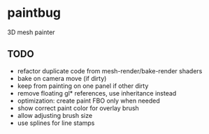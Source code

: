 paintbug
========

3D mesh painter

TODO
--------
* refactor duplicate code from mesh-render/bake-render shaders
* bake on camera move (if dirty)
* keep from painting on one panel if other dirty
* remove floating gl* references, use inheritance instead
* optimization: create paint FBO only when needed
* show correct paint color for overlay brush
* allow adjusting brush size
* use splines for line stamps

